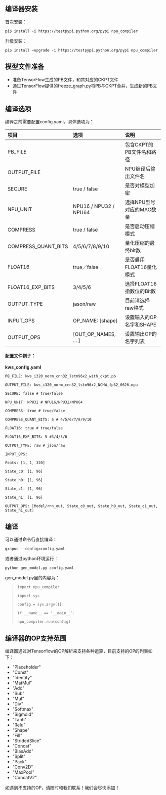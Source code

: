 ## 编译器安装

首次安装：

`pip install -i https://testpypi.python.org/pypi npu_compiler`

升级安装：

`pip install —upgrade -i https://testpypi.python.org/pypi npu_compiler`

## 模型文件准备

* 准备TensorFlow生成的PB文件，和其对应的CKPT文件
* 通过TensorFlow提供的freeze\_graph.py将PB与CKPT合并，生成新的PB文件

## 编译选项

编译之前需要配置config.yaml，具体选项为：

| 项目 | 选项 | 说明 |
| :--- | :--- | :--- |
| PB\_FILE |  | 包含CKPT的PB文件名和路径 |
| OUTPUT\_FILE |  | NPU编译后输出文件名 |
| SECURE | true / false | 是否对模型加密 |
| NPU\_UNIT | NPU16 / NPU32 / NPU64 | 选择NPU型号对应的MAC数量 |
| COMPRESS | true / false | 是否启动压缩模式 |
| COMPRESS\_QUANT\_BITS | 4/5/6/7/8/9/10 | 量化压缩的最终bit数 |
| FLOAT16 | true／false | 是否启用FLOAT16量化模式 |
| FLOAT16\_EXP\_BITS | 3/4/5/6 | 选择FLOAT16指数位的Bit数 |
| OUTPUT\_TYPE | jason/raw | 目前请选择raw格式 |
| INPUT\_OPS | OP\_NAME: \[shape\] | 设置输入的OP名字和SHAPE |
| OUTPUT\_OPS | \[OUT\_OP\_NAMES, ... \] | 设置输出OP的名字列表 |

#### 配置文件例子：

**kws\_config.yaml**

`PB_FILE: kws_i320_norm_cnn32_lstm96x2_with_ckpt.pb`

`OUTPUT_FILE: kws_i320_norm_cnn32_lstm96x2_NCHW_fp32_0626.npu`

`SECURE: false # true/false`

`NPU_UNIT: NPU32 # NPU16/NPU32/NPU64`

`COMPRESS: true # true/false`

`COMPRESS_QUANT_BITS: 6 # 4/5/6/7/8/9/10`

`FLOAT16: true # true/false`

`FLOAT16_EXP_BITS: 5 #3/4/5/6`

`OUTPUT_TYPE: raw # json/raw`

`INPUT_OPS:`

`Feats: [1, 1, 320]`

`State_c0: [1, 96]`

`State_h0: [1, 96]`

`State_c1: [1, 96]`

`State_h1: [1, 96]`

`OUTPUT_OPS: [Model/rnn_out, State_c0_out, State_h0_out, State_c1_out, State_h1_out]`

## 编译

可以通过命令行直接编译：

`gxnpuc --config=config.yaml`

或者通过python环境运行：

`python gen_model.py config.yaml`

gen\_model.py里的内容为：

> `import npu_compiler`
>
> `import sys`
>
> `config = sys.argv[1]`
>
> `if __name__ == '__main__':`
>
> `npu_compiler.run(config)`

## 编译器的OP支持范围

编译器通过对Tensorflow的OP解析来支持各种运算，目前支持的OP的列表如下：

* "Placeholder"
* "Const"
* "Identity"
* "MatMul"
* "Add"
* "Sub"
* "Mul"
* "Div"
* "Softmax"
* "Sigmoid"
* "Tanh"
* "Relu"
* "Shape"
* "Fill"
* "StridedSlice"
* "Concat"
* "BiasAdd"
* "Split"
* "Pack"
* "Conv2D"
* "MaxPool"
* "ConcatV2" 

如遇到不支持的OP，请随时和我们联系！我们会尽快添加！

